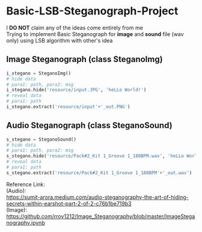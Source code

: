 # Basic-LSB-Steganograph-Project

I **DO NOT** claim any of the ideas come entirely from me\
Trying to implement Basic Steganograph for **image** and **sound** file (wav only) using LSB algorithm with other's idea

## Image Steganograph (class SteganoImg)

```python
i_stegano = SteganoImg()
# hide data
# para1: path, para2: msg
i_stegano.hide('resource/input.JPG', 'heLLo World!')
# reveal data
# para1: path
i_stegano.extract('resource/input'+'_out.PNG')
```

## Audio Steganograph (class SteganoSound)

```python
s_stegano = SteganoSound()
# hide data
# para1: path, para2: msg
s_stegano.hide('resource/Pack#2_Kit 1_Groove 1_180BPM.wav', 'heLLo World!')
# reveal data
# para1: path
s_stegano.extract('resource/Pack#2_Kit 1_Groove 1_180BPM'+'_out.wav')
```

Reference Link:\
(Audio):\
https://sumit-arora.medium.com/audio-steganography-the-art-of-hiding-secrets-within-earshot-part-2-of-2-c76b1be719b3
\
(Image):\
https://github.com/rroy1212/Image_Steganography/blob/master/ImageSteganography.ipynb


